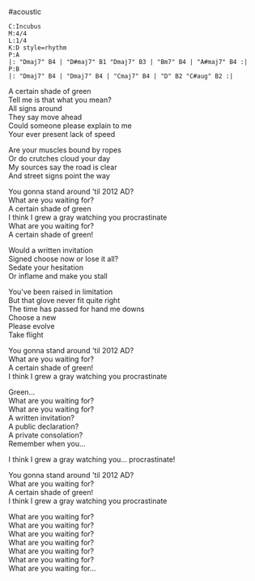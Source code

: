 #acoustic 

```music-abc
C:Incubus
M:4/4
L:1/4
K:D style=rhythm
P:A
|: "Dmaj7" B4 | "D#maj7" B1 "Dmaj7" B3 | "Bm7" B4 | "A#maj7" B4 :| 
P:B
|: "Dmaj7" B4 | "Dmaj7" B4 | "Cmaj7" B4 | "D" B2 "C#aug" B2 :|
```

A certain shade of green  
Tell me is that what you mean?  
All signs around  
They say move ahead  
Could someone please explain to me  
Your ever present lack of speed

Are your muscles bound by ropes  
Or do crutches cloud your day  
My sources say the road is clear  
And street signs point the way

You gonna stand around 'til 2012 AD?  
What are you waiting for?  
A certain shade of green  
I think I grew a gray watching you procrastinate  
What are you waiting for?  
A certain shade of green!

Would a written invitation  
Signed choose now or lose it all?  
Sedate your hesitation  
Or inflame and make you stall

You've been raised in limitation  
But that glove never fit quite right  
The time has passed for hand me downs  
Choose a new  
Please evolve  
Take flight

You gonna stand around 'til 2012 AD?  
What are you waiting for?  
A certain shade of green!  
I think I grew a gray watching you procrastinate

Green...  
What are you waiting for?  
What are you waiting for?  
A written invitation?  
A public declaration?  
A private consolation?  
Remember when you...

I think I grew a gray watching you... procrastinate!

You gonna stand around 'til 2012 AD?  
What are you waiting for?  
A certain shade of green!  
I think I grew a gray watching you procrastinate

What are you waiting for?  
What are you waiting for?  
What are you waiting for?  
What are you waiting for?  
What are you waiting for?  
What are you waiting for?  
What are you waiting for...